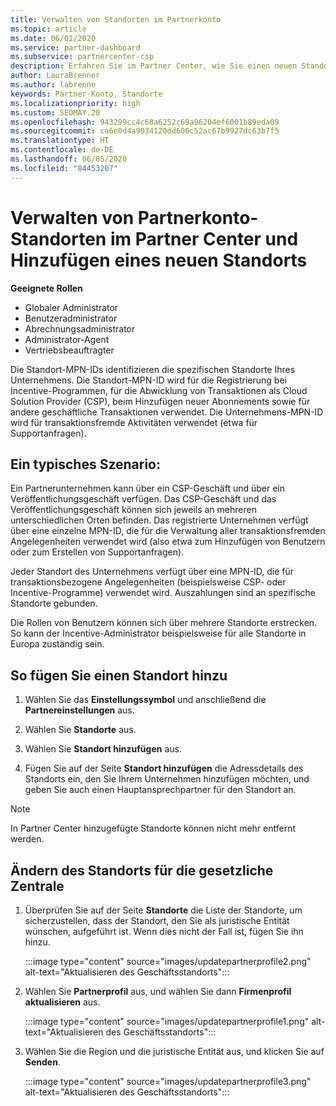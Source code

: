 ```yaml
---
title: Verwalten von Standorten im Partnerkonto
ms.topic: article
ms.date: 06/01/2020
ms.service: partner-dashboard
ms.subservice: partnercenter-csp
description: Erfahren Sie im Partner Center, wie Sie einen neuen Standort hinzufügen und wie die Standort-MPN-ID in Incentive-Programmen, CSP-Geschäftsaktionen, Abonnements und anderen Transaktionen verwendet wird.
author: LauraBrenner
ms.author: labrenne
keywords: Partner-Konto, Standorte
ms.localizationpriority: high
ms.custom: SEOMAY.20
ms.openlocfilehash: 943299cc4c68a6252c69a96204ef6001b89eda09
ms.sourcegitcommit: ca6e0d4a9034120dd600c52ac67b9927dc63b7f5
ms.translationtype: HT
ms.contentlocale: de-DE
ms.lasthandoff: 06/05/2020
ms.locfileid: "84453207"
---
```

# <a name="manage-your-partner-account-locations-in-partner-center-and-add-a-new-location"></a>Verwalten von Partnerkonto-Standorten im Partner Center und Hinzufügen eines neuen Standorts

**Geeignete Rollen**
- Globaler Administrator
- Benutzeradministrator
- Abrechnungsadministrator
- Administrator-Agent
- Vertriebsbeauftragter

Die Standort-MPN-IDs identifizieren die spezifischen Standorte Ihres Unternehmens. Die Standort-MPN-ID wird für die Registrierung bei Incentive-Programmen, für die Abwicklung von Transaktionen als Cloud Solution Provider (CSP), beim Hinzufügen neuer Abonnements sowie für andere geschäftliche Transaktionen verwendet. Die Unternehmens-MPN-ID wird für transaktionsfremde Aktivitäten verwendet (etwa für Supportanfragen).

## <a name="the-following-is-a-typical-scenario"></a>Ein typisches Szenario:

Ein Partnerunternehmen kann über ein CSP-Geschäft und über ein Veröffentlichungsgeschäft verfügen. Das CSP-Geschäft und das Veröffentlichungsgeschäft können sich jeweils an mehreren unterschiedlichen Orten befinden. Das registrierte Unternehmen verfügt über eine einzelne MPN-ID, die für die Verwaltung aller transaktionsfremden Angelegenheiten verwendet wird (also etwa zum Hinzufügen von Benutzern oder zum Erstellen von Supportanfragen).


Jeder Standort des Unternehmens verfügt über eine MPN-ID, die für transaktionsbezogene Angelegenheiten (beispielsweise CSP- oder Incentive-Programme) verwendet wird. Auszahlungen sind an spezifische Standorte gebunden.

Die Rollen von Benutzern können sich über mehrere Standorte erstrecken. So kann der Incentive-Administrator beispielsweise für alle Standorte in Europa zuständig sein.

## <a name="to-add-a-location"></a>So fügen Sie einen Standort hinzu

1. Wählen Sie das **Einstellungssymbol** und anschließend die **Partnereinstellungen** aus.

2. Wählen Sie **Standorte** aus.

3. Wählen Sie **Standort hinzufügen** aus.  

4. Fügen Sie auf der Seite **Standort hinzufügen** die Adressdetails des Standorts ein, den Sie Ihrem Unternehmen hinzufügen möchten, und geben Sie auch einen Hauptansprechpartner für den Standort an.

> [!NOTE]
> In Partner Center hinzugefügte Standorte können nicht mehr entfernt werden.

## <a name="change-legal-headquarters-location"></a>Ändern des Standorts für die gesetzliche Zentrale

1. Überprüfen Sie auf der Seite **Standorte** die Liste der Standorte, um sicherzustellen, dass der Standort, den Sie als juristische Entität wünschen, aufgeführt ist. Wenn dies nicht der Fall ist, fügen Sie ihn hinzu.

   :::image type="content" source="images/updatepartnerprofile2.png" alt-text="Aktualisieren des Geschäftsstandorts":::

2. Wählen Sie **Partnerprofil** aus, und wählen Sie dann **Firmenprofil aktualisieren** aus.

   :::image type="content" source="images/updatepartnerprofile1.png" alt-text="Aktualisieren des Geschäftsstandorts":::

3. Wählen Sie die Region und die juristische Entität aus, und klicken Sie auf **Senden**.

   :::image type="content" source="images/updatepartnerprofile3.png" alt-text="Aktualisieren des Geschäftsstandorts":::
